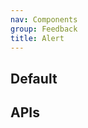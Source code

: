 ```yaml
---
nav: Components
group: Feedback
title: Alert
---
```


## Default

<code src="./demos/index.tsx" nopadding></code>

## APIs

<API></API>

